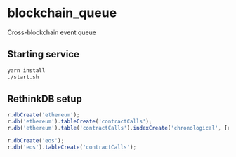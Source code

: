 # blockchain_queue
Cross-blockchain event queue

## Starting service
```bash
yarn install
./start.sh
```

## RethinkDB setup
```js
r.dbCreate('ethereum');
r.db('ethereum').tableCreate('contractCalls');
r.db('ethereum').table('contractCalls').indexCreate('chronological', [r.row('blockNumber'), r.row('logIndex')]);

r.dbCreate('eos');
r.db('eos').tableCreate('contractCalls');
```
